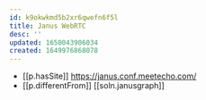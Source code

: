 ```yaml
---
id: k9okwkmd5b2xr6qwefn6f5l
title: Janus WebRTC
desc: ''
updated: 1650043906034
created: 1649976868078
---
```


- [[p.hasSite]] https://janus.conf.meetecho.com/
- [[p.differentFrom]] [[soln.janusgraph]]